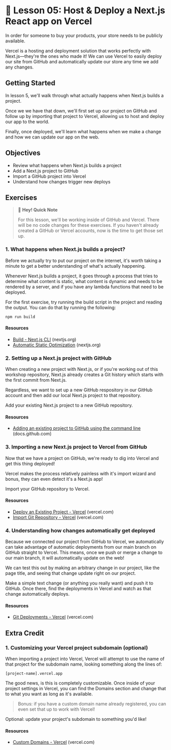 # 📓 Lesson 05: Host & Deploy a Next.js React app on Vercel

In order for someone to buy your products, your store needs to be publicly available.

Vercel is a hosting and deployment solution that works perfectly with Next.js—they're the ones who made it! We can use Vercel to easily deploy our site from GitHub and automatically update our store any time we add any changes.

## Getting Started

In lesson 5, we'll walk through what actually happens when Next.js builds a project.

Once we we have that down, we'll first set up our project on GitHub and follow up by importing that project to Vercel, allowing us to host and deploy our app to the world.

Finally, once deployed, we'll learn what happens when we make a change and how we can update our app on the web.

## Objectives
* Review what happens when Next.js builds a project
* Add a Next.js project to GitHub
* Import a GitHub project into Vercel
* Understand how changes trigger new deploys

## Exercises

> 👋 **Hey! Quick Note**
>
> For this lesson, we'll be working inside of GitHub and Vercel. There will be no code changes for these exercises. If you haven't already created a GitHub or Vercel accounts, now is the time to get those set up.

### 1. What happens when Next.js builds a project?

Before we actually try to put our project on the internet, it's worth taking a minute to get a better understanding of what's actually happening.

Whenever Next.js builds a project, it goes through a process that tries to determine what content is static, what content is dynamic and needs to be rendered by a server, and if you have any lambda functions that need to be deployed.

For the first exercise, try running the build script in the project and reading the output. You can do that by running the following:
```
npm run build
```

#### Resources
* [Build - Next.js CLI](https://nextjs.org/docs/api-reference/cli#build) (nextjs.org)
* [Automatic Static Optimization](https://nextjs.org/docs/advanced-features/automatic-static-optimization) (nextjs.org)

### 2. Setting up a Next.js project with GitHub

When creating a new project with Next.js, or if you're working out of this workshop repository, Next.js already creates a Git history which starts with the first commit from Next.js.

Regardless, we want to set up a new GitHub respository in our GitHub account and then add our local Next.js project to that repository.

Add your existing Next.js project to a new GitHub repository.

#### Resources
* [Adding an existing project to GitHub using the command line](https://docs.github.com/en/free-pro-team@latest/github/importing-your-projects-to-github/adding-an-existing-project-to-github-using-the-command-line) (docs.github.com)

### 3. Importing a new Next.js project to Vercel from GitHub

Now that we have a project on GitHub, we're ready to dig into Vercel and get this thing deployed!

Vercel makes the process relatively painless with it's import wizard and bonus, they can even detect it's a Next.js app!

Import your GitHub repository to Vercel.

#### Resources
* [Deploy an Existing Project - Vercel](https://vercel.com/docs/introduction#deploy-an-existing-project) (vercel.com)
* [Import Git Repository - Vercel](https://vercel.com/import) (vercel.com)

### 4. Understanding how changes automatically get deployed

Because we connected our project from GitHub to Vercel, we automatically can take advantage of automatic deployments from our main branch on GitHub straight to Vercel. This means, once we push or merge a change to our main branch, it will automatically update on the web!

We can test this out by making an arbitrary change in our project, like the page title, and seeing that change update right on our project.

Make a simple text change (or anything you really want) and push it to GitHub. Once there, find the deployments in Vercel and watch as that change automatically deploys.

#### Resources
* [Git Deployments - Vercel](https://vercel.com/docs/platform/deployments#git) (vercel.com)

## Extra Credit

### 1. Customizing your Vercel project subdomain (optional)

When importing a project into Vercel, Vercel will attempt to use the name of that project for the subdomain name, looking something along the lines of:
```
[project-name].vercel.app
```

The good news, is this is completely customizable. Once inside of your project settings in Vercel, you can find the Domains section and change that to what you want as long as it's available.

> Bonus: if you have a custom domain name already registered, you can even set that up to work with Vercel!

Optional: update your project's subdomain to something you'd like!

#### Resources
* [Custom Domains - Vercel](https://vercel.com/docs/custom-domains) (vercel.com)
